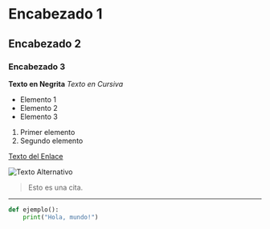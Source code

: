 # Encabezado 1
## Encabezado 2
### Encabezado 3


**Texto en Negrita**
*Texto en Cursiva*



- Elemento 1
- Elemento 2
- Elemento 3

1. Primer elemento
2. Segundo elemento

[Texto del Enlace](http://www.ejemplo.com)


![Texto Alternativo](https://www.cesurformacion.com/uploads/media/open-graph/02/2302-que-es-la-imagen-personal.png?v=1-0)

> Esto es una cita.

---


```python
def ejemplo():
    print("Hola, mundo!")
